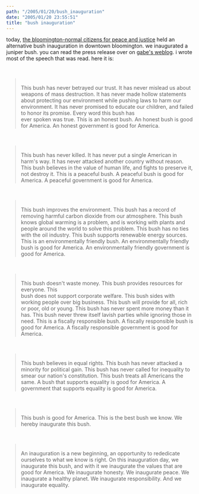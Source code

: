 ```yaml
---
path: "/2005/01/20/bush_inauguration" 
date: "2005/01/20 23:55:51" 
title: "bush inauguration" 
---
```

<p>today, <a href="http://bncpj.pabn.org/">the bloomington-normal citizens for peace and justice</a> held an alternative bush inauguration in downtown bloomington. we inaugurated a juniper bush. you can read the press release over on <a href="http://gabrielgudding.blogspot.com/2005/01/below-is-press-release-i-wrote-for-our.html">gabe's weblog</a>. i wrote most of the speech that was read. here it is:</p><br><blockquote><br>This bush has never betrayed our trust.  It has never mislead us about weapons of mass destruction.  It has never made hollow statements about protecting our environment while pushing laws to harm our environment.  It has never promised to educate our children, and failed to honor its promise.  Every word this bush has<br>ever spoken was true.  This is an honest bush.  An honest bush is good for America.  An honest government is good for America.<br></blockquote><br><blockquote><br>This bush has never killed.  It has never put a single American in harm's way.  It has never attacked another country without reason.  This bush believes in the value of human life, and fights to preserve it, not destroy it.  This is a peaceful bush.  A peaceful bush is good for America.  A peaceful government is good for America.<br></blockquote><br><blockquote><br>This bush improves the environment.  This bush has a record of removing harmful carbon dioxide from our atmosphere.  This bush knows global warming is a problem, and is working with plants and people around the world to solve this problem.  This bush has no ties with the oil industry.  This bush supports renewable energy sources.  This is an environmentally friendly bush.  An environmentally friendly bush is good for America.  An environmentally friendly government is good for America.<br></blockquote><br><blockquote><br>This bush doesn't waste money.  This bush provides resources for everyone.  This<br>bush does not support corporate welfare.  This bush sides with working people over big business.  This bush will provide for all, rich or poor, old or young.  This bush has never spent more money than it has.  This bush never threw itself lavish parties while ignoring those in need.  This is a fiscally responsible bush.  A fiscally responsible bush is good for America.  A fiscally responsible government is good for America.<br></blockquote><br><blockquote><br>This bush believes in equal rights.  This bush has never attacked a minority for political gain.  This bush has never called for inequality to smear our nation's constitution.  This bush treats all Americans the same.  A bush that supports equality is good for America.  A government that supports equality is good for America.<br></blockquote><br><blockquote><br>This bush is good for America.  This is the best bush we know.  We hereby inaugurate this bush.<br></blockquote><br><blockquote><br>An inauguration is a new beginning, an opportunity to rededicate ourselves to what we know is right.  On this inauguration day, we inaugurate this bush, and with it we inaugurate the values that are good for America.  We inaugurate honesty.  We inaugurate peace.  We inaugurate a healthy planet.  We inaugurate responsibility.  And we inaugurate equality.<br></blockquote>